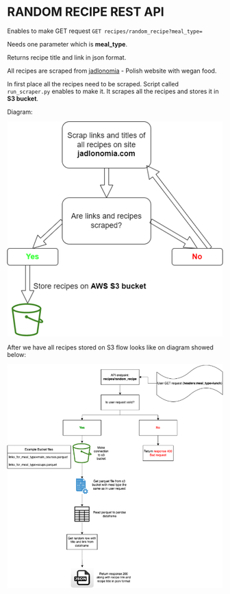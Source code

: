# RANDOM RECIPE REST API

Enables to make GET request
`GET recipes/random_recipe?meal_type=`

Needs one parameter which is **meal_type**.

Returns recipe title and link in json format.

All recipes are scraped from [jadlonomia](https://www.jadlonomia.com/ "jadlonomia") - Polish website with wegan food.

In first place all the recipes need to be scraped. Script called `run_scraper.py` enables to make it. It scrapes all the recipes and stores it in **S3 bucket**.


Diagram:


![Image](https://github.com/Cloudy17g35/random-recipes-REST-API/blob/main/diagrams/Scraper_diagram.drawio.png)



After we have all recipes stored on S3 flow looks like on diagram showed below:

![Image](https://github.com/Cloudy17g35/random-recipes-REST-API/blob/main/diagrams/APIdiagram.png)


